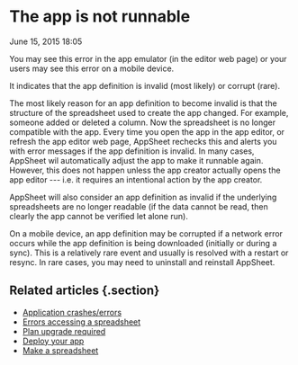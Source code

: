#  The app is not runnable


June 15, 2015 18:05

You may see this error in the app emulator (in the editor web page) or your
users may see this error on a mobile device.

It indicates that the app definition is invalid (most likely) or corrupt
(rare).

The most likely reason for an app definition to become invalid is that the
structure of the spreadsheet used to create the app changed. For example,
someone added or deleted a column. Now the spreadsheet is no longer compatible
with the app. Every time you open the app in the app editor, or refresh the
app editor web page, AppSheet rechecks this and alerts you with error messages
if the app definition is invalid. In many cases, AppSheet wil automatically
adjust the app to make it runnable again. However, this does not happen unless
the app creator actually opens the app editor --- i.e. it requires an
intentional action by the app creator.

AppSheet will also consider an app definition as invalid if the underlying
spreadsheets are no longer readable (if the data cannot be read, then clearly
the app cannot be verified let alone run).

On a mobile device, an app definition may be corrupted if a network error
occurs while the app definition is being downloaded (initially or during a
sync). This is a relatively rare event and usually is resolved with a restart
or resync. In rare cases, you may need to uninstall and reinstall AppSheet.


## Related articles {.section}

  * [Application crashes/errors](Application-crashes-errors)
  * [Errors accessing a spreadsheet](Errors-accessing-a-spreadsheet)
  * [Plan upgrade required](Plan-upgrade-required)
  * [Deploy your app](Deploy-your-app)
  * [Make a spreadsheet](Make-a-spreadsheet)

